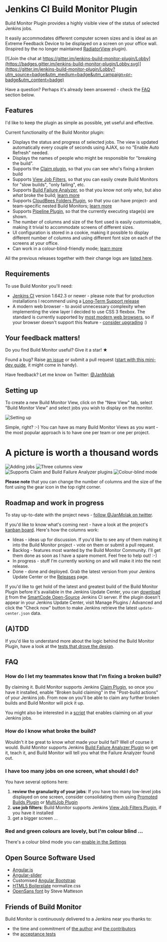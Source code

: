 # Jenkins CI Build Monitor Plugin

Build Monitor Plugin provides a highly visible view of the status of selected Jenkins jobs.

It easily accommodates different computer screen sizes and is ideal as an Extreme Feedback Device to be displayed on a screen on your office wall.
(Inspired by the no longer maintained [RadiatorView](https://plugins.jenkins.io/radiatorviewplugin/) plugin).

[![Join the chat at https://gitter.im/jenkins-build-monitor-plugin/Lobby](https://badges.gitter.im/jenkins-build-monitor-plugin/Lobby.svg)](https://gitter.im/jenkins-build-monitor-plugin/Lobby?utm_source=badge&utm_medium=badge&utm_campaign=pr-badge&utm_content=badge)

Have a question? Perhaps it's already been answered - check the [FAQ](#faq) section below.

## Features

I'd like to keep the plugin as simple as possible, yet useful and effective.

Current functionality of the Build Monitor plugin:

* Displays the status and progress of selected jobs. The view is updated automatically every couple of seconds using AJAX, so no "Enable Auto Refresh" needed.
* Displays the names of people who might be responsible for "breaking the build".
* Supports the [Claim plugin](https://plugins.jenkins.io/claim/), so that you can see who's fixing a broken build
* Supports [View Job Filters](https://plugins.jenkins.io/view-job-filters/), so that you can easily create Build Monitors for "slow builds", "only failing", etc.
* Supports [Build Failure Analyzer](https://plugins.jenkins.io/build-failure-analyzer/), so that you know not only *who*, but also *what* broke the build; [learn more](http://bit.ly/JBMBuild102)
* Supports [CloudBees Folders Plugin](https://plugins.jenkins.io/cloudbees-folder/), so that you can have project- and team-specific nested Build Monitors; [learn more](http://bit.ly/JBMBuild117)
* Supports [Pipeline Plugin](https://plugins.jenkins.io/workflow-aggregator/), so that the currently executing stage(s) are shown.
* The number of columns and size of the font used is easily customisable, making it trivial to accommodate screens of different sizes.
* UI configuration is stored in a cookie, making it possible to display different number of columns and using different font size on each of the screens at your office.
* Can work in a colour-blind-friendly mode; [learn more](https://github.com/jenkinsci/build-monitor-plugin/issues/30#issuecomment-35849019)

All the previous releases together with their change logs are [listed here](https://github.com/jenkinsci/build-monitor-plugin/releases).

## Requirements

To use Build Monitor you'll need:
* [Jenkins CI](https://www.jenkins.io/) version 1.642.3 or newer - please note that for production installations I recommend using a [Long-Term Support release](https://www.jenkins.io/changelog-stable/)
* A modern web browser - to avoid unnecessary complexity when implementing the view layer I decided to use CSS 3 flexbox.
The standard is currently supported by [most modern web browsers](http://caniuse.com/flexbox), so if your browser doesn't support this feature - [consider upgrading](http://browsehappy.com/) :)

## Your feedback matters!

Do you find Build Monitor useful? Give it a star! &#9733;

Found a bug? Raise [an issue](https://github.com/jenkinsci/build-monitor-plugin/issues?state=open)
or submit a pull request ([start with this mini-dev guide](https://github.com/jenkinsci/build-monitor-plugin/wiki/Development-Guide), it might come in handy).

Have feedback? Let me know on Twitter: [@JanMolak](https://twitter.com/JanMolak)

## Setting up

To create a new Build Monitor View, click on the "New View" tab, select "Build Monitor View" and select jobs you wish to display on the monitor.

![Setting up](docs/Setting_up.png)

Simple, right? :-) You can have as many Build Monitor Views as you want - the most popular approach is to have one per team or one per project.

# A picture is worth a thousand words

![Adding jobs](docs/1_Adding_jobs.png)
![Three columns view](docs/2_Three_columns_view.png)
![Supports Claim and Build Failure Analyzer plugins](docs/3_Two_columns_view_with_claim_and_build_failure_analyzer_plugins.png)
![Colour-blind mode](docs/4_Colour_blind_mode.png)

**Please note** that you can change the number of columns and the size of the font using the gear icon in the top right corner.

## Roadmap and work in progress

To stay up-to-date with the project news - [follow @JanMolak on twitter](https://twitter.com/JanMolak).

If you'd like to know what's coming next - have a look at the project's [kanban board](https://waffle.io/jenkinsci/build-monitor-plugin).
Here's how the columns work:

* Ideas - ideas up for discussion. If you'd like to see any of them making it into the Build Monitor project - vote on them or submit a pull request.
* Backlog - features most wanted by the Build Monitor Community. I'll get them done as soon as I have a spare moment. Feel free to help out! :-)
* In progress - stuff I'm currently working on and will make it into the next release.
* Done - done and deployed. Grab the latest version from your Jenkins Update Center or the [Releases](https://github.com/jenkinsci/build-monitor-plugin/releases) page.

If you'd like to get hold of the latest and greatest build of the Build Monitor Plugin
before it's available in the Jenkins Update Center, you can [download it](https://smartcode-opensource.ci.cloudbees.com/job/build-monitor/lastBuild/) from the [SmartCode Open-Source](http://bit.ly/SmartCodeOSCI) Jenkins CI server.
If the plugin doesn't appear in your Jenkins Update Center, visit Manage Plugins / Advanced and click the "Check now" button to make Jenkins retrieve the latest `update-center.json` data.

## (A)TDD

If you'd like to understand more about the logic behind the Build Monitor Plugin,
have a look at the [tests that drove the design](/build-monitor-plugin/src/test/java/com/smartcodeltd/jenkinsci/plugins).

## FAQ

### How do I let my teammates know that I'm fixing a broken build?

By claiming it. Build Monitor supports Jenkins [Claim Plugin](https://plugins.jenkins.io/claim/), so once you have it installed, enable "Broken build claiming" in the "Post-build actions" of your Jenkins job. From now on you'll be able to claim any further broken builds and Build Monitor will pick it up.

You might also be interested in a [script](https://wiki.jenkins.io/display/JENKINS/Allow+broken+build+claiming+on+every+jobs) that enables claiming on all your Jenkins jobs.

### How do I know what broke the build?

Wouldn't it be great to know _what_ made your build fail? Well of course it would. Build Monitor supports Jenkins [Build Failure Analyzer Plugin](https://plugins.jenkins.io/build-failure-analyzer/) so get it, teach it, and Build Monitor will tell you what the Failure Analyzer found out.

### I have too many jobs on one screen, what should I do?

You have several options here:

1. **review the granularity of your jobs**: If you have too many low-level jobs displayed on one screen, consider consolidating them using [Promoted Builds Plugin](https://plugins.jenkins.io/promoted-builds/) or [MultiJob Plugin](https://plugins.jenkins.io/jenkins-multijob-plugin/)
1. **use job filters**: Build Monitor supports Jenkins [View Job Filters Plugin](https://plugins.jenkins.io/view-job-filters/), if you have it installed
1. get a bigger screen ...

### Red and green colours are lovely, but I'm colour blind ...
There's a colour blind mode you can [enable in the Settings](https://github.com/jenkinsci/build-monitor-plugin/issues/30#issuecomment-35849019)

## Open Source Software Used

* [Angular.js](http://angularjs.org/)
* [Angular-slider](http://prajwalkman.github.io/angular-slider/)
* Customised [Angular Bootstrap](http://angular-ui.github.io/bootstrap/)
* [HTML5 Boilerplate](http://html5boilerplate.com/) normalize.css
* [OpenSans font](http://www.google.com/fonts/specimen/Open+Sans) by Steve Matteson

## Friends of Build Monitor

Build Monitor is continuously delivered to a Jenkins near you thanks to:
* the time and commitment of [the author](http://smartcodeltd.co.uk/) and [the contributors](https://github.com/jenkinsci/build-monitor-plugin/graphs/contributors)
* the [acceptance tests](/build-monitor-acceptance/src/test/java)
